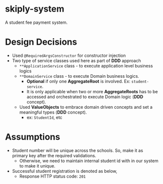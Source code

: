 # skiply-system
A student fee payment system.

# Design Decisions
- Used `@RequiredArgsConstructor` for constructor injection
- Two type of service classes used here as part of **DDD** approach 
  - `**ApplicationService` class - to execute application level business logics
  - `**DomainService` class - to execute Domain business logics. 
    - **Optional** if only one **AggregateRoot** is involved. Ex: `student-service`. 
    - It is only applicable when two or more **AggregateRoots** has to be accessed and orchestrated to execute Domain logic (**DDD** concept).
  - Used **ValueObjects** to embrace domain driven concepts and set a meaningful types (**DDD** concept).
    - ex: `StudentId`, etc

# Assumptions
- Student number will be unique across the schools. So, make it as primary key after the required validations.
  - Otherwise, we need to maintain internal student id with in our system to make it unique.
- Successful student registration is denoted as below,
  - Response HTTP status code: `201`